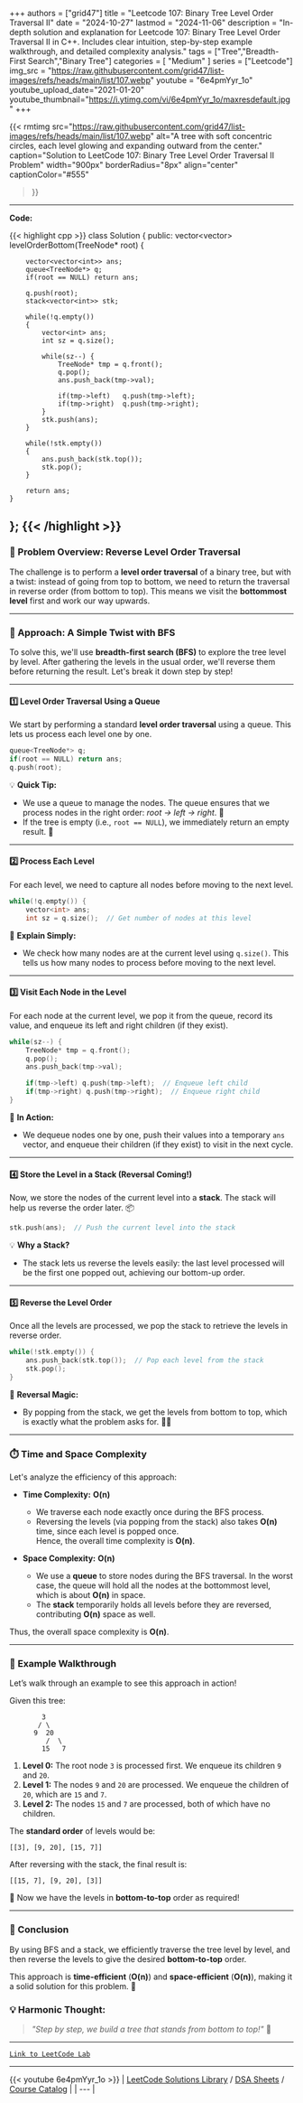 
+++
authors = ["grid47"]
title = "Leetcode 107: Binary Tree Level Order Traversal II"
date = "2024-10-27"
lastmod = "2024-11-06"
description = "In-depth solution and explanation for Leetcode 107: Binary Tree Level Order Traversal II in C++. Includes clear intuition, step-by-step example walkthrough, and detailed complexity analysis."
tags = ["Tree","Breadth-First Search","Binary Tree"]
categories = [
    "Medium"
]
series = ["Leetcode"]
img_src = "https://raw.githubusercontent.com/grid47/list-images/refs/heads/main/list/107.webp"
youtube = "6e4pmYyr_1o"
youtube_upload_date="2021-01-20"
youtube_thumbnail="https://i.ytimg.com/vi/6e4pmYyr_1o/maxresdefault.jpg"
+++


{{< rmtimg 
    src="https://raw.githubusercontent.com/grid47/list-images/refs/heads/main/list/107.webp" 
    alt="A tree with soft concentric circles, each level glowing and expanding outward from the center."
    caption="Solution to LeetCode 107: Binary Tree Level Order Traversal II Problem"
    width="900px"
    borderRadius="8px"
    align="center" 
    captionColor="#555"
>}}
---
**Code:**

{{< highlight cpp >}}
class Solution {
public:
    vector<vector<int>> levelOrderBottom(TreeNode* root) {

        vector<vector<int>> ans;        
        queue<TreeNode*> q;
        if(root == NULL) return ans;
        
        q.push(root);        
        stack<vector<int>> stk;
                
        while(!q.empty())
        {
            vector<int> ans;
            int sz = q.size();

            while(sz--) {
                TreeNode* tmp = q.front();
                q.pop();
                ans.push_back(tmp->val);

                if(tmp->left)   q.push(tmp->left);
                if(tmp->right)  q.push(tmp->right);                
            }
            stk.push(ans);
        }

        while(!stk.empty())
        {
            ans.push_back(stk.top());
            stk.pop();
        }

        return ans;      
    }
};
{{< /highlight >}}
---

### **🌲 Problem Overview: Reverse Level Order Traversal**

The challenge is to perform a **level order traversal** of a binary tree, but with a twist: instead of going from top to bottom, we need to return the traversal in reverse order (from bottom to top). This means we visit the **bottommost level** first and work our way upwards.

---

### **🚀 Approach: A Simple Twist with BFS**

To solve this, we'll use **breadth-first search (BFS)** to explore the tree level by level. After gathering the levels in the usual order, we'll reverse them before returning the result. Let's break it down step by step!

---

#### **1️⃣ Level Order Traversal Using a Queue**

We start by performing a standard **level order traversal** using a queue. This lets us process each level one by one.

```cpp
queue<TreeNode*> q;
if(root == NULL) return ans;
q.push(root);
```

💡 **Quick Tip:** 
- We use a queue to manage the nodes. The queue ensures that we process nodes in the right order: *root → left → right*. 🧩
- If the tree is empty (i.e., `root == NULL`), we immediately return an empty result. 📅

---

#### **2️⃣ Process Each Level**

For each level, we need to capture all nodes before moving to the next level.

```cpp
while(!q.empty()) {
    vector<int> ans;
    int sz = q.size();  // Get number of nodes at this level
```

🌱 **Explain Simply:** 
- We check how many nodes are at the current level using `q.size()`. This tells us how many nodes to process before moving to the next level.

---

#### **3️⃣ Visit Each Node in the Level**

For each node at the current level, we pop it from the queue, record its value, and enqueue its left and right children (if they exist).

```cpp
while(sz--) {
    TreeNode* tmp = q.front();
    q.pop();
    ans.push_back(tmp->val);

    if(tmp->left) q.push(tmp->left);  // Enqueue left child
    if(tmp->right) q.push(tmp->right);  // Enqueue right child
}
```

🔄 **In Action:**
- We dequeue nodes one by one, push their values into a temporary `ans` vector, and enqueue their children (if they exist) to visit in the next cycle.

---

#### **4️⃣ Store the Level in a Stack (Reversal Coming!)**

Now, we store the nodes of the current level into a **stack**. The stack will help us reverse the order later. 📦

```cpp
stk.push(ans);  // Push the current level into the stack
```

💡 **Why a Stack?**
- The stack lets us reverse the levels easily: the last level processed will be the first one popped out, achieving our bottom-up order.

---

#### **5️⃣ Reverse the Level Order**

Once all the levels are processed, we pop the stack to retrieve the levels in reverse order.

```cpp
while(!stk.empty()) {
    ans.push_back(stk.top());  // Pop each level from the stack
    stk.pop();
}
```

🔄 **Reversal Magic:**
- By popping from the stack, we get the levels from bottom to top, which is exactly what the problem asks for. 🎩✨

---

### **⏱️ Time and Space Complexity**

Let's analyze the efficiency of this approach:

- **Time Complexity:** **O(n)**  
  - We traverse each node exactly once during the BFS process.
  - Reversing the levels (via popping from the stack) also takes **O(n)** time, since each level is popped once.  
  Hence, the overall time complexity is **O(n)**.

- **Space Complexity:** **O(n)**  
  - We use a **queue** to store nodes during the BFS traversal. In the worst case, the queue will hold all the nodes at the bottommost level, which is about **O(n)** in space.
  - The **stack** temporarily holds all levels before they are reversed, contributing **O(n)** space as well.
  
Thus, the overall space complexity is **O(n)**.

---

### **🌳 Example Walkthrough**

Let’s walk through an example to see this approach in action!

Given this tree:

```
        3
       / \
      9  20
         /  \
        15   7
```

1. **Level 0:** The root node `3` is processed first. We enqueue its children `9` and `20`.
2. **Level 1:** The nodes `9` and `20` are processed. We enqueue the children of `20`, which are `15` and `7`.
3. **Level 2:** The nodes `15` and `7` are processed, both of which have no children.

The **standard order** of levels would be:

```
[[3], [9, 20], [15, 7]]
```

After reversing with the stack, the final result is:

```
[[15, 7], [9, 20], [3]]
```

🎉 Now we have the levels in **bottom-to-top** order as required!

---

### **🎯 Conclusion**

By using BFS and a stack, we efficiently traverse the tree level by level, and then reverse the levels to give the desired **bottom-to-top** order. 

This approach is **time-efficient** (**O(n)**) and **space-efficient** (**O(n)**), making it a solid solution for this problem. 🌟

### **💡 Harmonic Thought:**
> *"Step by step, we build a tree that stands from bottom to top!"* 🌱

---

[`Link to LeetCode Lab`](https://leetcode.com/problems/binary-tree-level-order-traversal-ii/description/)

---
{{< youtube 6e4pmYyr_1o >}}
| [LeetCode Solutions Library](https://grid47.xyz/leetcode/) / [DSA Sheets](https://grid47.xyz/sheets/) / [Course Catalog](https://grid47.xyz/courses/) |
| --- |
